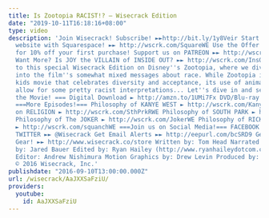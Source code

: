 ```yaml
---
title: Is Zootopia RACIST!? – Wisecrack Edition
date: "2019-10-11T16:18:16+08:00"
type: video
description: 'Join Wisecrack! Subscribe! ►►http://bit.ly/1y8Veir Start building your
  website with Squarespace! ►► http://wscrk.com/SquareWE Use the Offer Code: WISECRACK
  for 10% off your first purchase! Support us on PATREON ►► http://wscrk.com/PatreonWC
  Want More? Is JOY the VILLAIN of INSIDE OUT? ►► http://wscrk.com/InsOutWE Welcome
  to this special Wisecrack Edition on Disney''s Zootopia, where we dive head-first
  into the film''s somewhat mixed messages about race. While Zootopia is clearly a
  kids movie that celebrates diversity and acceptance, its use of animal metaphors
  allow for some pretty racist interpretations... Let''s dive in and see! === Get
  the Movie! === Digital Download ► http://amzn.to/1UMi7Fx DVD/Blu-ray ► http://amzn.to/1UMiXBU
  ===More Episodes!=== Philosophy of KANYE WEST ► http://wscrk.com/KanyeWE SOUTH PARK
  on RELIGION ► http://wscrk.com/SthPrkRWE Philosophy of SOUTH PARK ► http://wscrk.com/SthPrkWE
  Philosophy of The JOKER ► http://wscrk.com/JokerWE Philosophy of RICK AND MORTY
  ► http://wscrk.com/squanchWE ===Join us on Social Media!=== FACEBOOK ►► facebook.com/WisecrackEDU
  TWITTER ►► @Wisecrack Get Email Alerts ►► http://eepurl.com/bcSRD9 Get Wisecrack
  Gear! ►► http://www.wisecrack.co/store Written by: Tom Head Narrated and Directed
  by: Jared Bauer Edited by: Ryan Hailey (http://www.ryanhaileydotcom.com/) Assistant
  Editor: Andrew Nishimura Motion Graphics by: Drew Levin Produced by: Jacob Salamon
  © 2016 Wisecrack, Inc.'
publishdate: "2016-09-10T13:00:00.000Z"
url: /wisecrack/AaJXXSaFziU/
providers:
  youtube:
    id: AaJXXSaFziU
---
```

